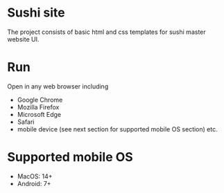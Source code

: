 # Sushi site
The project consists of basic html and css templates for sushi master website UI.

# Run
Open in any web browser including 
- Google Chrome 
- Mozilla Firefox 
- Microsoft Edge 
- Safari 
- mobile device (see next section for supported mobile OS section) etc.

# Supported mobile OS
- MacOS: 14+ 
- Android: 7+
